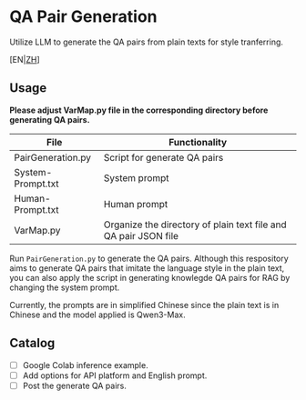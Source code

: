 # QA Pair Generation

Utilize LLM to generate the QA pairs from plain texts for style tranferring.

\[EN|[ZH](README-ZH.md)\]

## Usage

**Please adjust VarMap.py file in the corresponding directory before generating QA pairs.**

| File              | Functionality                                                   |
| ----------------- | --------------------------------------------------------------- |
| PairGeneration.py | Script for generate QA pairs                                    |
| System-Prompt.txt | System prompt                                                   |
| Human-Prompt.txt  | Human prompt                                                    |
| VarMap.py         | Organize the directory of plain text file and QA pair JSON file |

Run `PairGeneration.py` to generate the QA pairs. Although this respository aims to generate QA pairs that imitate the language style in the plain text, you can also apply the script in generating knowlegde QA pairs for RAG by changing the system prompt.

Currently, the prompts are in simplified Chinese since the plain text is in Chinese and the model applied is Qwen3-Max.

## Catalog

- [ ] Google Colab inference example.
- [ ] Add options for API platform and English prompt.
- [ ] Post the generate QA pairs.
